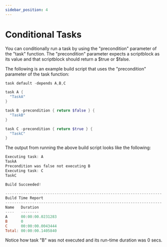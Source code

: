 ```yaml
---
sidebar_position: 4
---
```

# Conditional Tasks

You can conditionally run a task by using the "precondition" parameter of the
"task" function. The "precondition" parameter expects a scriptblock as its value
and that scriptblock should return a $true or $false.

The following is an example build script that uses the "precondition" parameter
of the task function:

```powershell
task default -depends A,B,C

task A {
  "TaskA"
}

task B -precondition { return $false } {
  "TaskB"
}

task C -precondition { return $true } {
  "TaskC"
}
```

The output from running the above build script looks like the following:

```powershell
Executing task: A
TaskA
Precondition was false not executing B
Executing task: C
TaskC

Build Succeeded!

----------------------------------------------------------------------
Build Time Report
----------------------------------------------------------------------
Name   Duration
----   --------
A      00:00:00.0231283
B      0
C      00:00:00.0043444
Total: 00:00:00.1405840
```

Notice how task "B" was not executed and its run-time duration was 0 secs.
